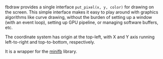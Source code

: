 fbdraw provides a single interface `put_pixel(x, y, color)` for drawing on the screen. This simple interface makes
it easy to play around with graphics algorithms like curve drawing, without the burden of setting up a window
(with an event loop), setting up GPU pipeline, or managing software buffers, etc.

The coordinate system has origin at the top-left, with X and Y axis running left-to-right and top-to-bottom, respectively.

It is a wrapper for the [minifb](https://docs.rs/minifb/latest/minifb/) library.